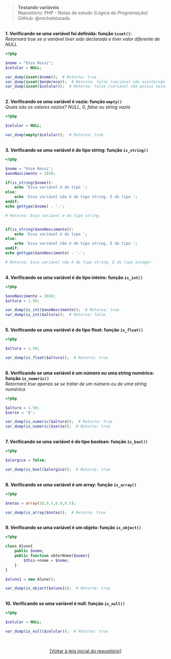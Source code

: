 > **Testando variáveis**     
> Repositório: PHP - Notas de estudo *(Lógica de Programação)*        
> GitHub: @michelelozada
&nbsp;
     
&nbsp;     
**1. Verificando se uma variável foi definida: função `isset()`:**  
*Retornará true se a variável tiver sido declarada e tiver valor diferente de NULL*
```php
<?php

$nome = "Enzo Rossi"; 
$celular = NULL;

var_dump(isset($nome));  # Retorna: true
var_dump(isset($endereco));  # Retorna: false (variável não existe/não foi configurada)
var_dump(isset($celular));  # Retorna: false (variável não possui valor)
```
&nbsp;
&nbsp;  
**2. Verificando se uma variável é vazia: função `empty()`**  
*Quais são os valores vazios? NULL, 0, false ou string vazia*
```php
<?php

$celular = NULL;

var_dump(empty($celular));  # Retorna: true
```
&nbsp;
&nbsp;  
**3. Verificando se uma variável é do tipo string: função `is_string()`**
```php
<?php

$nome = "Enzo Rossi"; 
$anoNascimento = 2010; 

if(is_string($nome)):
	echo 'Essa variável é do tipo '; 
else:
	echo 'Essa variável não é do tipo string. É do tipo ';
endif;
echo gettype($nome) . '.'; 

# Retorna: Essa variável é do tipo string.


if(is_string($anoNascimento)):
	echo 'Essa variável é do tipo '; 
else:
	echo 'Essa variável não é do tipo string. É do tipo ';
endif;	
echo gettype($anoNascimento) . '.'; 

# Retorna: Essa variável não é do tipo string. É do tipo integer.
```
&nbsp;
&nbsp;  
**4. Verificando se uma variável é do tipo inteiro: função `is_int()`**
```php
<?php

$anoNascimento = 2010; 
$altura = 1.50; 

var_dump(is_int($anoNascimento));  # Retorna: true
var_dump(is_int($altura));  # Retorna: false
```
&nbsp;
&nbsp;  
**5. Verificando se uma variável é do tipo float: função `is_float()`**
```php
<?php

$altura = 1.50; 

var_dump(is_float($altura));  # Retorna: true
```
&nbsp;
&nbsp;  
**6. Verificando se uma variável é um número ou uma string numérica: função `is_numeric()`**   
*Retornará true apenas se se tratar de um número ou de uma string numérica*
```php
<?php

$altura = 1.50; 
$serie = '8';

var_dump(is_numeric($altura));  # Retorna: true
var_dump(is_numeric($serie));  # Retorna: true
```
&nbsp;
&nbsp;  
**7. Verificando se uma variável é do tipo boolean: função `is_bool()`** 
```php
<?php

$alergico = false; 

var_dump(is_bool($alergico));  # Retorna: true
```
&nbsp;
&nbsp;  
**8. Verificando se uma variável é um array: função `is_array()`** 
```php
<?php

$notas = array(10,9.5,8.0,9.5);

var_dump(is_array($notas));  # Retorna: true
```
&nbsp;
&nbsp;  
**9. Verificando se uma variável é um objeto: função `is_object()`**
```php
<?php

class Aluno{
    public $nome;   
    public function obterNome($nome){
        $this->nome = $nome;
    }    
}    

$aluno1 = new Aluno();

var_dump(is_object($aluno1));  # Retorna: true
```
&nbsp;
&nbsp;  
**10. Verificando se uma variável é null: função `is_null()`**
```php
<?php

$celular = NULL;

var_dump(is_null($celular));  # Retorna: true
```

&nbsp;

<div align="center">
<a href="https://github.com/michelelozada/PHP-Study-Notes">[Voltar à tela inicial do repositório]</a>
</div>
